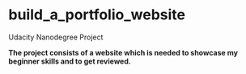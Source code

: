 # build_a_portfolio_website
Udacity Nanodegree Project

**The project consists of a website which is needed to showcase my beginner skills and to get reviewed.**
